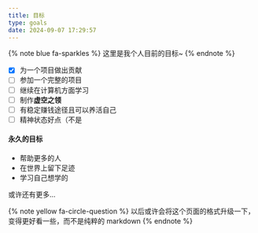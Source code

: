 ```yaml
---
title: 目标
type: goals
date: 2024-09-07 17:29:57
---
```


{% note blue fa-sparkles %}
这里是我个人目前的目标~
{% endnote %}
- [x] 为一个项目做出贡献
- [ ] 参加一个完整的项目
- [ ] 继续在计算机方面学习
- [ ] 制作**虚空之领**
- [ ] 有稳定赚钱途径且可以养活自己
- [ ] 精神状态好点（不是

#### 永久的目标
- 帮助更多的人
- 在世界上留下足迹
- 学习自己想学的

或许还有更多...

{% note yellow fa-circle-question %}
以后或许会将这个页面的格式升级一下，变得更好看一些，而不是纯粹的 markdown
{% endnote %}